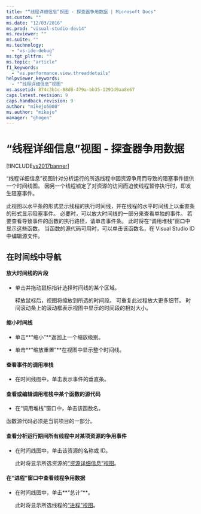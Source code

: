 ```yaml
---
title: "“线程详细信息”视图 - 探查器争用数据 | Microsoft Docs"
ms.custom: ""
ms.date: "12/03/2016"
ms.prod: "visual-studio-dev14"
ms.reviewer: ""
ms.suite: ""
ms.technology: 
  - "vs-ide-debug"
ms.tgt_pltfrm: ""
ms.topic: "article"
f1_keywords: 
  - "vs.performance.view.threaddetails"
helpviewer_keywords: 
  - "“线程详细信息”视图"
ms.assetid: 874c3b1c-88d8-479a-bb35-1291d9aa8e67
caps.latest.revision: 9
caps.handback.revision: 9
author: "mikejo5000"
ms.author: "mikejo"
manager: "ghogen"
---
```

# “线程详细信息”视图 - 探查器争用数据
[!INCLUDE[vs2017banner](../code-quality/includes/vs2017banner.md)]

“线程详细信息”视图针对分析运行的所选线程中因资源争用而导致的阻塞事件提供一个时间线图。  因另一个线程锁定了对资源的访问而迫使线程暂停执行时，即发生阻塞事件。  
  
 此视图以水平条的形式显示线程的执行时间线，并在线程的水平时间线上以垂直条的形式显示阻塞事件。  必要时，可以放大时间线的一部分来查看单独的事件。  若要查看导致事件的函数的执行路径，请单击事件条。  此时将在“调用堆栈”窗口中显示这些函数。  当函数的源代码可用时，可以单击该函数名，在 Visual Studio ID 中编辑源文件。  
  
## 在时间线中导航  
  
#### 放大时间线的片段  
  
-   单击并拖动鼠标指针选择时间线的某个区域。  
  
     释放鼠标后，视图将缩放到所选的时间段。  可重复此过程放大更多细节。  时间滚动条上的滚动框表示视图中显示的时间段的相对大小。  
  
#### 缩小时间线  
  
-   单击**“缩小”**返回上一个缩放级别。  
  
-   单击**“缩放重置”**在视图中显示整个时间线。  
  
#### 查看事件的调用堆栈  
  
-   在时间线图中，单击表示事件的垂直条。  
  
#### 查看或编辑调用堆栈中某个函数的源代码  
  
-   在“调用堆栈”窗口中，单击该函数名。  
  
 函数源代码必须是当前项目的一部分。  
  
#### 查看分析运行期间所有线程中对某项资源的争用事件  
  
-   在时间线图中，单击该资源的名称或 ID。  
  
     此时将显示所选资源的[“资源详细信息”视图](../profiling/resource-details-view-contention-data.md)。  
  
#### 在“进程”窗口中查看线程争用数据  
  
-   在时间线图中，单击**“总计”**。  
  
     此时将显示所选线程的[“进程”视图](../profiling/process-view-contention-data.md)。